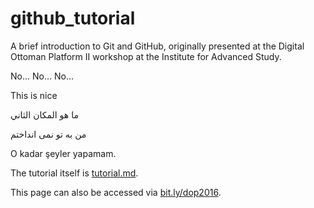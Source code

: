 # github_tutorial
A brief introduction to Git and GitHub, originally presented at the Digital Ottoman Platform II workshop at the Institute for Advanced Study.

No... No... No...

This is nice

ما هو المكان الثاني

من به تو نمی انداختم

O kadar şeyler yapamam.

The tutorial itself is [tutorial.md](tutorial.md).

This page can also be accessed via [bit.ly/dop2016](bit.ly/dop2016).

